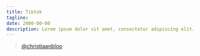 ```yaml
---
title: Tiktok
tagline: 
date: 2000-00-00
description: Lorem ipsum dolor sit amet, consectetur adipiscing elit.
---
```


<blockquote class="tiktok-embed" cite="https://www.tiktok.com/@christiaanbloo" data-unique-id="christiaanbloo" data-embed-type="creator" style="max-width: 780px; min-width: 288px;" > <section> <a target="_blank" href="https://www.tiktok.com/@christiaanbloo?refer=creator_embed">@christiaanbloo</a> </section> </blockquote> <script async src="https://www.tiktok.com/embed.js"></script>